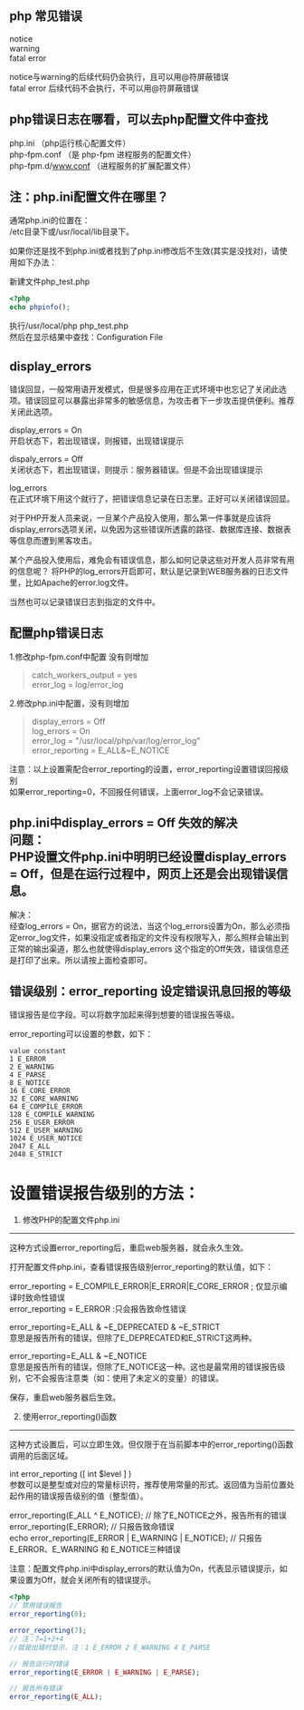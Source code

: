  
php 常见错误
------------
notice  
warning  
fatal error  
  
notice与warning的后续代码仍会执行，且可以用@符屏蔽错误  
fatal error 后续代码不会执行，不可以用@符屏蔽错误  



php错误日志在哪看，可以去php配置文件中查找
--------------
php.ini  （php运行核心配置文件）  
php-fpm.conf  （是 php-fpm 进程服务的配置文件）  
php-fpm.d/www.conf  （进程服务的扩展配置文件）  
  

注：php.ini配置文件在哪里？
--------------
通常php.ini的位置在：  
/etc目录下或/usr/local/lib目录下。  
  
如果你还是找不到php.ini或者找到了php.ini修改后不生效(其实是没找对)，请使用如下办法：  

新建文件php_test.php
```php
<?php
echo phpinfo();
```
执行/usr/local/php php_test.php  
然后在显示结果中查找：Configuration File  


display_errors
--------------
错误回显，一般常用语开发模式，但是很多应用在正式环境中也忘记了关闭此选项。错误回显可以暴露出非常多的敏感信息，为攻击者下一步攻击提供便利。推荐关闭此选项。  

display_errors = On  
开启状态下，若出现错误，则报错，出现错误提示  
  
dispaly_errors = Off  
关闭状态下，若出现错误，则提示：服务器错误。但是不会出现错误提示  

log_errors  
在正式环境下用这个就行了，把错误信息记录在日志里。正好可以关闭错误回显。  

对于PHP开发人员来说，一旦某个产品投入使用，那么第一件事就是应该将display_errors选项关闭，以免因为这些错误所透露的路径、数据库连接、数据表等信息而遭到黑客攻击。  

某个产品投入使用后，难免会有错误信息，那么如何记录这些对开发人员非常有用的信息呢？
将PHP的log_errors开启即可，默认是记录到WEB服务器的日志文件里，比如Apache的error.log文件。  

当然也可以记录错误日志到指定的文件中。  

配置php错误日志  
-----------------
1.修改php-fpm.conf中配置 没有则增加  
> catch_workers_output = yes  
> error_log = log/error_log  

2.修改php.ini中配置，没有则增加  
> display_errors = Off  
> log_errors = On  
> error_log = "/usr/local/php/var/log/error_log"  
> error_reporting = E_ALL&~E_NOTICE  
  
注意：以上设置需配合error_reporting的设置，error_reporting设置错误回报级别  
如果error_reporting=0，不回报任何错误，上面error_log不会记录错误。  




php.ini中display_errors = Off 失效的解决  
问题：  
PHP设置文件php.ini中明明已经设置display_errors = Off，但是在运行过程中，网页上还是会出现错误信息。  
------------------
解决：  
经查log_errors = On，据官方的说法，当这个log_errors设置为On，那么必须指定error_log文件，如果没指定或者指定的文件没有权限写入，那么照样会输出到正常的输出渠道，那么也就使得display_errors 这个指定的Off失效，错误信息还是打印了出来。所以请按上面检查即可。  



错误级别：error_reporting 设定错误讯息回报的等级
------------------
错误报告是位字段。可以将数字加起来得到想要的错误报告等级。  

error_reporting可以设置的参数，如下：  
```
value constant
1 E_ERROR
2 E_WARNING
4 E_PARSE
8 E_NOTICE
16 E_CORE_ERROR
32 E_CORE_WARNING
64 E_COMPILE_ERROR
128 E_COMPILE_WARNING
256 E_USER_ERROR
512 E_USER_WARNING
1024 E_USER_NOTICE
2047 E_ALL
2048 E_STRICT
```


设置错误报告级别的方法：
==============
1. 修改PHP的配置文件php.ini
--------------
这种方式设置error_reporting后，重启web服务器，就会永久生效。  

打开配置文件php.ini，查看错误报告级别error_reporting的默认值，如下：  

error_reporting = E_COMPILE_ERROR|E_ERROR|E_CORE_ERROR ; 仅显示编译时致命性错误  
error_reporting = E_ERROR :只会报告致命性错误  

error_reporting=E_ALL & ~E_DEPRECATED & ~E_STRICT  
意思是报告所有的错误，但除了E_DEPRECATED和E_STRICT这两种。  

error_reporting=E_ALL & ~E_NOTICE  
意思是报告所有的错误，但除了E_NOTICE这一种。这也是最常用的错误报告级别，它不会报告注意类（如：使用了未定义的变量）的错误。  

保存，重启web服务器后生效。  


2. 使用error_reporting()函数
--------------
这种方式设置后，可以立即生效。但仅限于在当前脚本中的error_reporting()函数调用的后面区域。  

int error_reporting ([ int $level ] )  
参数可以是整型或对应的常量标识符，推荐使用常量的形式。返回值为当前位置处起作用的错误报告级别的值（整型值）。  

error_reporting(E_ALL ^ E_NOTICE); // 除了E_NOTICE之外，报告所有的错误  
error_reporting(E_ERROR); // 只报告致命错误  
echo error_reporting(E_ERROR | E_WARNING | E_NOTICE); // 只报告E_ERROR、E_WARNING 和 E_NOTICE三种错误  

注意：配置文件php.ini中display_errors的默认值为On，代表显示错误提示，如果设置为Off，就会关闭所有的错误提示。  

```php
<?php
// 禁用错误报告
error_reporting(0);

error_reporting(7);
// 注：7=1+2+4
//就是出错时显示，注：1 E_ERROR 2 E_WARNING 4 E_PARSE

// 报告运行时错误
error_reporting(E_ERROR | E_WARNING | E_PARSE);

// 报告所有错误
error_reporting(E_ALL);
```




